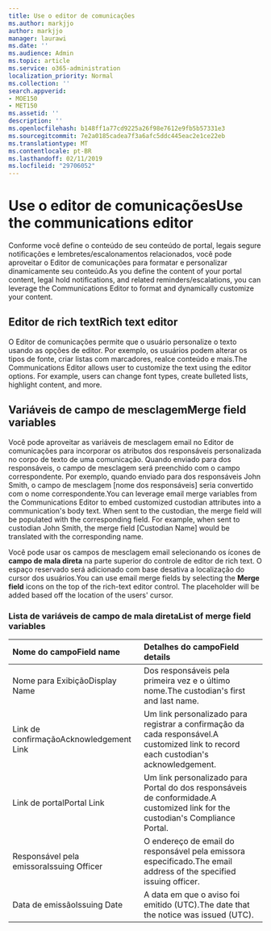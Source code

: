 ```yaml
---
title: Use o editor de comunicações
ms.author: markjjo
author: markjjo
manager: laurawi
ms.date: ''
ms.audience: Admin
ms.topic: article
ms.service: o365-administration
localization_priority: Normal
ms.collection: ''
search.appverid:
- MOE150
- MET150
ms.assetid: ''
description: ''
ms.openlocfilehash: b148ff1a77cd9225a26f98e7612e9fb5b57331e3
ms.sourcegitcommit: 7e2a0185cadea7f3a6afc5ddc445eac2e1ce22eb
ms.translationtype: MT
ms.contentlocale: pt-BR
ms.lasthandoff: 02/11/2019
ms.locfileid: "29706052"
---
```

# <a name="use-the-communications-editor"></a><span data-ttu-id="752dd-102">Use o editor de comunicações</span><span class="sxs-lookup"><span data-stu-id="752dd-102">Use the communications editor</span></span>

<span data-ttu-id="752dd-103">Conforme você define o conteúdo de seu conteúdo de portal, legais segure notificações e lembretes/escalonamentos relacionados, você pode aproveitar o Editor de comunicações para formatar e personalizar dinamicamente seu conteúdo.</span><span class="sxs-lookup"><span data-stu-id="752dd-103">As you define the content of your portal content, legal hold notifications, and related reminders/escalations, you can leverage the Communications Editor to format and dynamically customize your content.</span></span>

## <a name="rich-text-editor"></a><span data-ttu-id="752dd-104">Editor de rich text</span><span class="sxs-lookup"><span data-stu-id="752dd-104">Rich text editor</span></span> 

<span data-ttu-id="752dd-p101">O Editor de comunicações permite que o usuário personalize o texto usando as opções de editor. Por exemplo, os usuários podem alterar os tipos de fonte, criar listas com marcadores, realce conteúdo e mais.</span><span class="sxs-lookup"><span data-stu-id="752dd-p101">The Communications Editor allows user to customize the text using the editor options. For example, users can change font types, create bulleted lists, highlight content, and more.</span></span> 

## <a name="merge-field-variables"></a><span data-ttu-id="752dd-107">Variáveis de campo de mesclagem</span><span class="sxs-lookup"><span data-stu-id="752dd-107">Merge field variables</span></span>

<span data-ttu-id="752dd-p102">Você pode aproveitar as variáveis de mesclagem email no Editor de comunicações para incorporar os atributos dos responsáveis personalizada no corpo de texto de uma comunicação. Quando enviado para dos responsáveis, o campo de mesclagem será preenchido com o campo correspondente. Por exemplo, quando enviado para dos responsáveis John Smith, o campo de mesclagem [nome dos responsáveis] seria convertido com o nome correspondente.</span><span class="sxs-lookup"><span data-stu-id="752dd-p102">You can leverage email merge variables from the Communications Editor to embed customized custodian attributes into a communication's body text. When sent to the custodian, the merge field will be populated with the corresponding field. For example, when sent to custodian John Smith, the merge field [Custodian Name] would be translated with the corresponding name.</span></span> 

<span data-ttu-id="752dd-p103">Você pode usar os campos de mesclagem email selecionando os ícones de **campo de mala direta** na parte superior do controle de editor de rich text. O espaço reservado será adicionado com base desativa a localização do cursor dos usuários.</span><span class="sxs-lookup"><span data-stu-id="752dd-p103">You can use email merge fields by selecting the **Merge field** icons on the top of the rich-text editor control. The placeholder will be added based off the location of the users' cursor.</span></span> 

### <a name="list-of-merge-field-variables"></a><span data-ttu-id="752dd-113">Lista de variáveis de campo de mala direta</span><span class="sxs-lookup"><span data-stu-id="752dd-113">List of merge field variables</span></span>

| <span data-ttu-id="752dd-114">Nome do campo</span><span class="sxs-lookup"><span data-stu-id="752dd-114">Field name</span></span>                  | <span data-ttu-id="752dd-115">Detalhes do campo</span><span class="sxs-lookup"><span data-stu-id="752dd-115">Field details</span></span> | 
| :------------------- | :------------------- |
| <span data-ttu-id="752dd-116">Nome para Exibição</span><span class="sxs-lookup"><span data-stu-id="752dd-116">Display Name</span></span>  | <span data-ttu-id="752dd-117">Dos responsáveis pela primeira vez e o último nome.</span><span class="sxs-lookup"><span data-stu-id="752dd-117">The custodian's first and last name.</span></span> | 
| <span data-ttu-id="752dd-118">Link de confirmação</span><span class="sxs-lookup"><span data-stu-id="752dd-118">Acknowledgement Link</span></span> | <span data-ttu-id="752dd-119">Um link personalizado para registrar a confirmação da cada responsável.</span><span class="sxs-lookup"><span data-stu-id="752dd-119">A customized link to record each custodian's acknowledgement.</span></span>|                 |
| <span data-ttu-id="752dd-120">Link de portal</span><span class="sxs-lookup"><span data-stu-id="752dd-120">Portal Link</span></span>     | <span data-ttu-id="752dd-121">Um link personalizado para Portal do dos responsáveis de conformidade.</span><span class="sxs-lookup"><span data-stu-id="752dd-121">A customized link for the custodian's Compliance Portal.</span></span>|                |
| <span data-ttu-id="752dd-122">Responsável pela emissora</span><span class="sxs-lookup"><span data-stu-id="752dd-122">Issuing Officer</span></span>                   | <span data-ttu-id="752dd-123">O endereço de email do responsável pela emissora especificado.</span><span class="sxs-lookup"><span data-stu-id="752dd-123">The email address of the specified issuing officer.</span></span>|                   |
| <span data-ttu-id="752dd-124">Data de emissão</span><span class="sxs-lookup"><span data-stu-id="752dd-124">Issuing Date</span></span>                   | <span data-ttu-id="752dd-125">A data em que o aviso foi emitido (UTC).</span><span class="sxs-lookup"><span data-stu-id="752dd-125">The date that the notice was issued (UTC).</span></span>              |